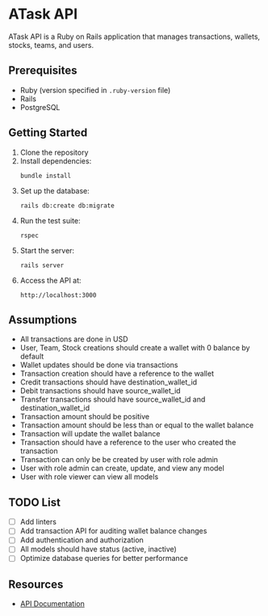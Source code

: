 # ATask API

ATask API is a Ruby on Rails application that manages transactions, wallets, stocks, teams, and users.

## Prerequisites

- Ruby (version specified in `.ruby-version` file)
- Rails
- PostgreSQL

## Getting Started

1. Clone the repository
2. Install dependencies:
   ```
   bundle install
   ```
3. Set up the database:
   ```
   rails db:create db:migrate
   ```
4. Run the test suite:
   ```
   rspec
   ```
5. Start the server:
   ```
   rails server
   ```
6. Access the API at:
   ```
   http://localhost:3000
   ```

## Assumptions

- All transactions are done in USD
- User, Team, Stock creations should create a wallet with 0 balance by default
- Wallet updates should be done via transactions
- Transaction creation should have a reference to the wallet
- Credit transactions should have destination_wallet_id
- Debit transactions should have source_wallet_id
- Transfer transactions should have source_wallet_id and destination_wallet_id
- Transaction amount should be positive
- Transaction amount should be less than or equal to the wallet balance
- Transaction will update the wallet balance
- Transaction should have a reference to the user who created the transaction
- Transaction can only be be created by user with role admin
- User with role admin can create, update, and view any model
- User with role viewer can view all models

## TODO List

- [ ] Add linters
- [ ] Add transaction API for auditing wallet balance changes
- [ ] Add authentication and authorization
- [ ] All models should have status (active, inactive)
- [ ] Optimize database queries for better performance

## Resources

- [API Documentation](https://documenter.getpostman.com/view/34866725/2sAXjDeafm)
